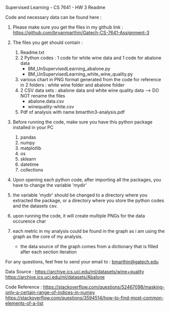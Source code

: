Supervised Learning - CS 7641 - HW 3 Readme

Code and necessary data can be found here : 

1. Please make sure you get the files in my github link : https://github.com/bryanmarthin/Gatech-CS-7641-Assignment-3

2. The files you get should contain :
	1. Readme.txt
	2. 2 Python codes : 1 code for white wine data and 1 code for abalone data
		- BM_UnSupervisedLearning_abalone.py
		- BM_UnSupervisedLearning_white_wine_quality.py
	3. various chart in PNG format generated from the code for reference in 2 folders : white wine folder and abalone folder
	4. 2 CSV data sets : abalone data and white wine quality data --> DO NOT rename the files
		- abalone.data.csv
		- winequality-white.csv
	5. Pdf of analysis with name bmarthin3-analysis.pdf

3. Before running the code, make sure you have this python package installed in your PC
	1. pandas
	2. numpy
	3. matplotlib
	4. os
	5. sklearn
	6. datetime
	7. collections
	
4. Upon opening each python code, after importing all the packages, you have to change the variable 'mydir'

5. the variable 'mydir' should be changed to a directory where you extracted the package, or a directory where you store the python codes and the datasets csv.

6. upon running the code, it will create multiple PNGs for the data occurence char

7. each metric in my analysis could be found in the graph as i am using the graph as the core of my analysis. 
	- the data source of the graph comes from a dictionary that is filled after each section iteration

For any questions, feel free to send your email to : bmarthin@gatech.edu

Data Source :
https://archive.ics.uci.edu/ml/datasets/wine+quality
https://archive.ics.uci.edu/ml/datasets/Abalone

Code Reference :
https://stackoverflow.com/questions/52467098/masking-only-a-certain-range-of-indices-in-numpy
https://stackoverflow.com/questions/3594514/how-to-find-most-common-elements-of-a-list
